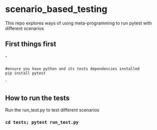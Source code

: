 # scenario_based_testing
This repo explores ways of using meta-programming to run pytest with different scenarios
## First things first
### `
    #ensure you have python and its tests dependencies installed
    pip install pytest

`
## How to run the tests
Run the run_test.py to test different scenarios
### `cd tests; pytest run_test.py`